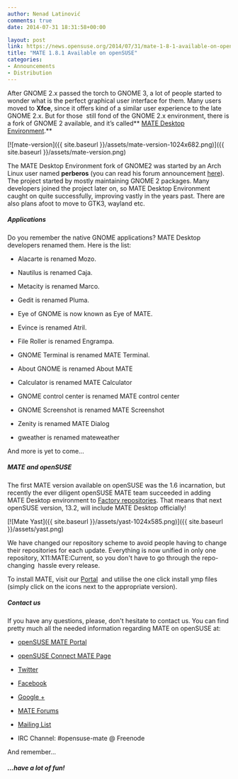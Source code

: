 ```yaml
---
author: Nenad Latinović
comments: true
date: 2014-07-31 18:31:58+00:00

layout: post
link: https://news.opensuse.org/2014/07/31/mate-1-8-1-available-on-opensuse/
title: "MATE 1.8.1 Available on openSUSE"
categories:
- Announcements
- Distribution
---
```



After GNOME 2.x passed the torch to GNOME 3, a lot of people started to wonder what is the perfect graphical user interface for them. Many users moved to **Xfce**, since it offers kind of a similar user experience to the late GNOME 2.x. But for those  still fond of the GNOME 2.x environment, there is a fork of GNOME 2 available, and it’s called** [MATE Desktop Environment](http://mate-desktop.org/).**




[![mate-version]({{ site.baseurl }}/assets/mate-version-1024x682.png)]({{ site.baseurl }}/assets/mate-version.png)




The MATE Desktop Environment fork of GNOME2 was started by an Arch Linux user named **perberos** (you can read his forum announcement [here](https://bbs.archlinux.org/viewtopic.php?id=121162)). The project started by mostly maintaining GNOME 2 packages. Many developers joined the project later on, so MATE Desktop Environment caught on quite successfully, improving vastly in the years past. There are also plans afoot to move to GTK3, wayland etc.




<!-- more -->





##### Applications


Do you remember the native GNOME applications? MATE Desktop developers renamed them. Here is the list:



	
  * Alacarte is renamed Mozo.

	
  * Nautilus is renamed Caja.

	
  * Metacity is renamed Marco.

	
  * Gedit is renamed Pluma.

	
  * Eye of GNOME is now known as Eye of MATE.

	
  * Evince is renamed Atril.

	
  * File Roller is renamed Engrampa.

	
  * GNOME Terminal is renamed MATE Terminal.

	
  * About GNOME is renamed About MATE

	
  * Calculator is renamed MATE Calculator

	
  * GNOME control center is renamed MATE control center

	
  * GNOME Screenshot is renamed MATE Screenshot

	
  * Zenity is renamed MATE Dialog

	
  * gweather is renamed mateweather


And more is yet to come...


##### MATE and openSUSE




The first MATE version available on openSUSE was the 1.6 incarnation, but recently the ever diligent openSUSE MATE team succeeded in adding  MATE Desktop environment to [Factory repositories](https://build.opensuse.org/request/show/202034). That means that next openSUSE version, 13.2, will include MATE Desktop officially!




[![Mate Yast]({{ site.baseurl }}/assets/yast-1024x585.png)]({{ site.baseurl }}/assets/yast.png)




We have changed our repository scheme to avoid people having to change their repositories for each update. Everything is now unified in only one repository, X11:MATE:Current, so you don't have to go through the repo-changing  hassle every release.


To install MATE, visit our [Portal](https://en.opensuse.org/Portal:MATE)  and utilise the one click install ymp files (simply click on the icons next to the appropriate version).


##### Contact us


If you have any questions, please, don't hesitate to contact us.
You can find pretty much all the needed information regarding MATE on openSUSE at:



	
  * [openSUSE MATE Portal](https://en.opensuse.org/Portal:MATE)

	
  * [openSUSE Connect MATE Page](https://connect.opensuse.org/pg/groups/42076/mate-desktop-environment/)

	
  * [Twitter](https://twitter.com/opensuse_mate)

	
  * [Facebook](https://www.facebook.com/opensusemate)

	
  * [Google +](https://plus.google.com/u/0/110057139932804157139/posts)

	
  * [MATE Forums](http://forums.mate-desktop.org/viewforum.php?f=14&sid=71a9f34766fe4ce851b2618a4a4c0295)

	
  * [Mailing List](http://ml.mate-desktop.org/listinfo/opensuse-mate)

	
  * IRC Channel: #opensuse-mate @ Freenode


And remember...




##### ...have a lot of fun!

		
